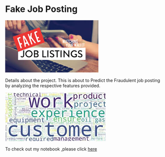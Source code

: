 # Fake Job Posting

![enter image description here](https://raw.githubusercontent.com/sagarsmg/Fake-Job-Posting/main/fake%20job%20posting.jpg)

Details about the project. This is about to Predict the Fraudulent job posting by analyzing the respective features provided. 

![enter image description here](https://raw.githubusercontent.com/sagarsmg/Fake-Job-Posting/main/fake%20job%20posting1.jpg)

To check out my notebook ,please click [here](https://github.com/sagarsmg/Fake-Job-Posting/blob/main/Fake_jobposting.ipynb)

